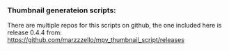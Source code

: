
### Thumbnail generateion scripts:

There are multiple repos for this scripts on github, the one included here is release 0.4.4 from:
https://github.com/marzzzello/mpv_thumbnail_script/releases

